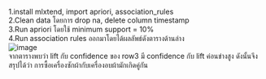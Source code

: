 1.install mlxtend, import apriori, association_rules\
2.Clean data โดยการ drop na, delete column timestamp\
3.Run apriori โดยใช้ minimum support = 10%\
4.Run association rules ออกมาโดยได้ผลลัพธ์ดังตารางด้านล่าง\
![image](https://user-images.githubusercontent.com/77907226/147731737-6ad246cd-533c-49d5-b3fb-b595295c55fc.png)\
จากตารางพบว่า lift กับ confidence ของ row3 มี confidence กับ lift ค่อนข่างสูง ดังนั้นจึงสรุปได้ว่า การซื้อเครื่องซักผ้ากับเครื่องอบผ้ามักเกิดคู่กัน

